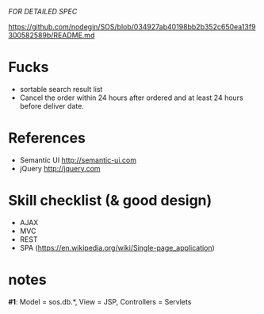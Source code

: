 *FOR DETAILED SPEC*

https://github.com/nodegin/SOS/blob/034927ab40198bb2b352c650ea13f9300582589b/README.md

# Fucks

- sortable search result list
- Cancel the order within 24 hours after ordered and at least 24 hours before deliver date.


# References

- Semantic UI  http://semantic-ui.com
- jQuery  http://jquery.com

# Skill checklist (& good design)

- AJAX
- MVC
- REST
- SPA (https://en.wikipedia.org/wiki/Single-page_application)

# notes

**#1**: Model = sos.db.*, View = JSP, Controllers = Servlets
